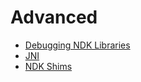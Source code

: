 # Advanced

- [Debugging NDK Libraries](./debugging_ndk_libraries/index.md)
- [JNI](./jni/index.md)
- [NDK Shims](./ndk_shims/index.md)
